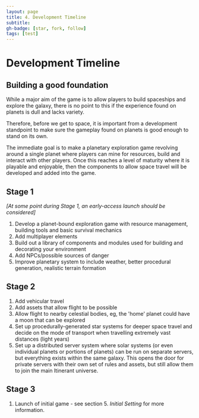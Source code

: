 ```yaml
---
layout: page
title: 4. Development Timeline
subtitle:
gh-badge: [star, fork, follow]
tags: [test]
---
```

# Development Timeline

## Building a good foundation

While a major aim of the game is to allow players to build spaceships and explore the galaxy, there is no point to this if the experience found on planets is dull and lacks variety.

Therefore, before we get to space, it is important from a development standpoint to make sure the gameplay found on planets is good enough to stand on its own.

The immediate goal is to make a planetary exploration game revolving around a single planet where players can mine for resources, build and interact with other players. Once this reaches a level of maturity where it is playable and enjoyable, then the components to allow space travel will be developed and added into the game.

## Stage 1

_[At some point during Stage 1, an early-access launch should be considered]_

1. Develop a planet-bound exploration game with resource management, building tools and basic survival mechanics
2. Add multiplayer elements
3. Build out a library of components and modules used for building and decorating your environment
4. Add NPCs/possible sources of danger
5. Improve planetary system to include weather, better procedural generation, realistic terrain formation

## Stage 2

1. Add vehicular travel
2. Add assets that allow flight to be possible
3. Allow flight to nearby celestial bodies, eg, the 'home' planet could have a moon that can be explored
4. Set up procedurally-generated star systems for deeper space travel and decide on the mode of transport when travelling extremely vast distances (light years)
5. Set up a distributed server system where solar systems (or even individual planets or portions of planets) can be run on separate servers, but everything exists within the same galaxy. This opens the door for private servers with their own set of rules and assets, but still allow them to join the main Itinerant universe.

## Stage 3

1. Launch of initial game - see section 5. _Initial Setting_ for more information.
